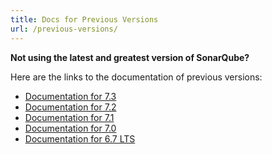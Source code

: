 ```yaml
---
title: Docs for Previous Versions
url: /previous-versions/
---
```


**Not using the latest and greatest version of SonarQube?**

Here are the links to the documentation of previous versions:

* [Documentation for 7.3](https://docs.sonarqube.org/display/SONARQUBE73)
* [Documentation for 7.2](https://docs.sonarqube.org/display/SONARQUBE72)
* [Documentation for 7.1](https://docs.sonarqube.org/display/SONARqube71)
* [Documentation for 7.0](https://docs.sonarqube.org/display/SONARQUBE70)
* [Documentation for 6.7 LTS](https://docs.sonarqube.org/display/SONARQUBE67)
